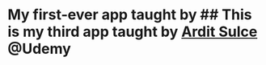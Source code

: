 # My first-ever app taught by ## This is my third app taught by [Ardit Sulce](https://github.com/arditsulceteaching) @Udemy
